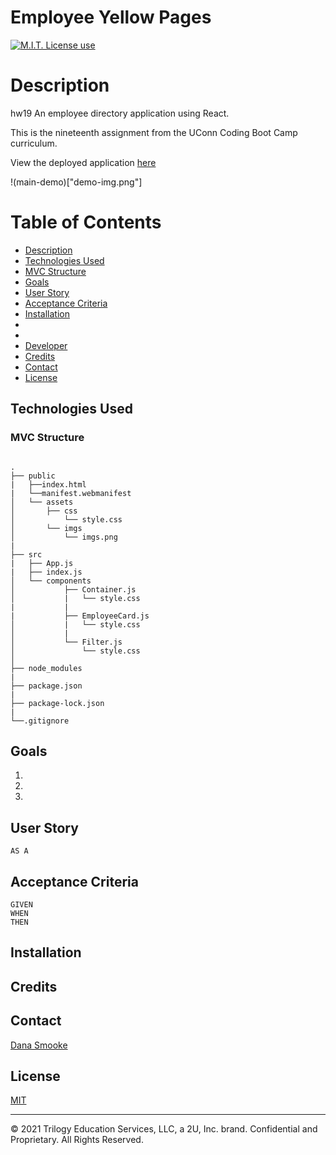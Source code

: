 # Employee Yellow Pages

<span align="left">

<a href="https://img.shields.io/badge/License-MIT-brightgreen?style=plastic"><img alt="M.I.T. License use" src="https://img.shields.io/badge/License-MIT-brightgreen?style=plastic"/></a>

 </span>
 
# Description

hw19 An employee directory application using React.

This is the nineteenth assignment from the UConn Coding Boot Camp curriculum.

View the deployed application [here](heroku/link)

!(main-demo)["demo-img.png"]

# Table of Contents

- [Description](#description)
- [Technologies Used](#tech-used)
- [MVC Structure](#folder-structure)
- [Goals](#goals)
- [User Story](#user-story)
- [Acceptance Criteria](#acceptance-criteria)
- [Installation](#installation)
- [](#)
- [](#)
- [Developer](#developer)
- [Credits](#credits)
- [Contact](#contact)
- [License](#license)

## Technologies Used

### MVC Structure

```

.
├── public
|   ├──index.html
|   └──manifest.webmanifest
│   └── assets
│       ├── css
│           └── style.css
│       └── imgs
│           └── imgs.png
|
├── src
|   ├── App.js
|   ├── index.js
│   └── components
│           ├── Container.js
│           |   └── style.css
|           |
|           ├── EmployeeCard.js
│           |   └── style.css
│           |
│           └── Filter.js
│               └── style.css
│
├── node_modules
|
├── package.json
|
├── package-lock.json
|
└──.gitignore

```

## Goals

1.
2.
3.

## User Story

```
AS A
```

## Acceptance Criteria

```
GIVEN
WHEN
THEN
```

## Installation

## Credits

## Contact

[Dana Smooke]("https://github.com/dsmooke/")

## License

[MIT](MITLicense.txt)

---

© 2021 Trilogy Education Services, LLC, a 2U, Inc. brand. Confidential and Proprietary. All Rights Reserved.
